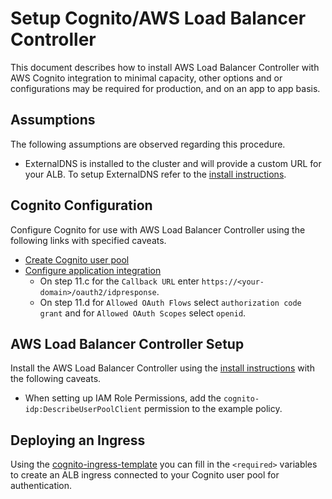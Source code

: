 # Setup Cognito/AWS Load Balancer Controller

This document describes how to install AWS Load Balancer Controller with AWS Cognito integration to minimal capacity, other options and or configurations may be required for production, and on an app to app basis.

## Assumptions

The following assumptions are observed regarding this procedure.

* ExternalDNS is installed to the cluster and will provide a custom URL for your ALB. To setup ExternalDNS refer to the [install instructions](../integrations/external_dns.md).

## Cognito Configuration

Configure Cognito for use with AWS Load Balancer Controller using the following links with specified caveats.

* [Create Cognito user pool](https://docs.aws.amazon.com/cognito/latest/developerguide/cognito-user-pool-as-user-directory.html)
* [Configure application integration](https://docs.aws.amazon.com/cognito/latest/developerguide/cognito-user-pools-configuring-app-integration.html)
    * On step 11.c for the `Callback URL` enter `https://<your-domain>/oauth2/idpresponse`.
    * On step 11.d for `Allowed OAuth Flows` select `authorization code grant` and for `Allowed OAuth Scopes` select `openid`.

## AWS Load Balancer Controller Setup

Install the AWS Load Balancer Controller using the [install instructions](../controller/installation.md) with the following caveats.

* When setting up IAM Role Permissions, add the `cognito-idp:DescribeUserPoolClient` permission to the example policy.

## Deploying an Ingress

Using the [cognito-ingress-template](../../examples/cognito-ingress-template.yaml) you can fill in the `<required>` variables to create an ALB ingress connected to your Cognito user pool for authentication.
